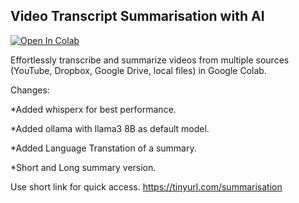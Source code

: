 ## Video Transcript Summarisation with AI

<a href="https://colab.research.google.com/github/theaidran/ollama_youtube_summarize/blob/main/ollama_youtube_summarize.ipynb" target="_parent">
  <img src="https://colab.research.google.com/assets/colab-badge.svg" alt="Open In Colab"/>
</a>


Effortlessly transcribe and summarize videos from multiple sources (YouTube, Dropbox, Google Drive, local files) in Google Colab.

Changes:

*Added whisperx for best performance.

*Added ollama with llama3 8B as default model.

*Added Language Transtation of a summary.

*Short and Long summary version.

Use short link for quick access. https://tinyurl.com/summarisation 
